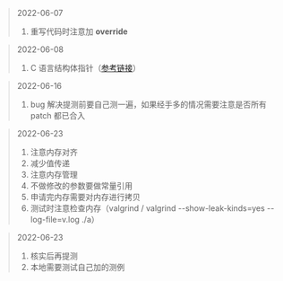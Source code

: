 > 2022-06-07
> 1. 重写代码时注意加 **override**

> 2022-06-08
> 1. C 语言结构体指针（[参考链接](http://c.biancheng.net/view/2033.html)）

> 2022-06-16
> 1. bug 解决提测前要自己测一遍，如果经手多的情况需要注意是否所有 patch 都已合入

> 2022-06-23
> 1. 注意内存对齐
> 2. 减少值传递
> 3. 注意内存管理
> 4. 不做修改的参数要做常量引用
> 5. 申请完内存需要对内存进行拷贝
> 6. 测试时注意检查内存（valgrind / valgrind --show-leak-kinds=yes --log-file=v.log ./a）

> 2022-06-23
> 1. 核实后再提测
> 2. 本地需要测试自己加的测例
